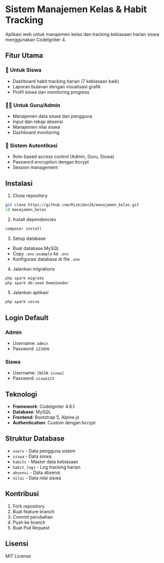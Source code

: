 # Sistem Manajemen Kelas & Habit Tracking

Aplikasi web untuk manajemen kelas dan tracking kebiasaan harian siswa menggunakan CodeIgniter 4.

## Fitur Utama

### 🎯 **Untuk Siswa**
- Dashboard habit tracking harian (7 kebiasaan baik)
- Laporan bulanan dengan visualisasi grafik
- Profil siswa dan monitoring progress

### 👨‍🏫 **Untuk Guru/Admin**
- Manajemen data siswa dan pengguna
- Input dan rekap absensi
- Manajemen nilai siswa
- Dashboard monitoring

### 🔐 **Sistem Autentikasi**
- Role-based access control (Admin, Guru, Siswa)
- Password encryption dengan bcrypt
- Session management

## Instalasi

1. Clone repository
```bash
git clone https://github.com/RizkiDev26/manajemen_kelas.git
cd manajemen_kelas
```

2. Install dependencies
```bash
composer install
```

3. Setup database
- Buat database MySQL
- Copy `.env.example` ke `.env`
- Konfigurasi database di file `.env`

4. Jalankan migrations
```bash
php spark migrate
php spark db:seed DemoSeeder
```

5. Jalankan aplikasi
```bash
php spark serve
```

## Login Default

### Admin
- Username: `admin`
- Password: `123456`

### Siswa
- Username: `[NISN siswa]`
- Password: `siswa123`

## Teknologi

- **Framework**: CodeIgniter 4.6.1
- **Database**: MySQL
- **Frontend**: Bootstrap 5, Alpine.js
- **Authentication**: Custom dengan bcrypt

## Struktur Database

- `users` - Data pengguna sistem
- `siswa` - Data siswa
- `habits` - Master data kebiasaan
- `habit_logs` - Log tracking harian
- `absensi` - Data absensi
- `nilai` - Data nilai siswa

## Kontribusi

1. Fork repository
2. Buat feature branch
3. Commit perubahan
4. Push ke branch
5. Buat Pull Request

## Lisensi

MIT License
